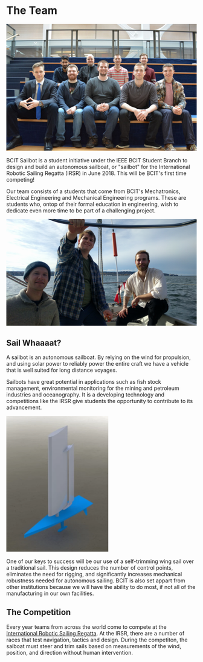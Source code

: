 # The Team

![The Team](../images/team.jpg)

BCIT Sailbot is a student initiative under the IEEE BCIT Student Branch to 
design and build an autonomous sailboat, or "sailbot" for the International 
Robotic Sailing Regatta (IRSR) in June 2018. This will be BCIT's first time 
competing!

Our team consists of a students that come from BCIT's Mechatronics, Electrical
Engineering and Mechanical Engineering programs. These are students who, ontop
of their formal education in engineering, wish to dedicate even more time to be
part of a challenging project. 

![Sailing](../images/Sailing.jpg)

## Sail Whaaaat?

A sailbot is an autonomous sailboat. By relying on the wind for propulsion, and 
using solar power to reliably power the entire craft we have a vehicle that is
well suited for long distance voyages.

Sailbots have great potential in applications such as fish stock management, 
environmental monitoring for the mining and petroleum industries and 
oceanography. It is a developing technology and competitions like the IRSR give
students the opportunity to contribute to its advancement.

![Render](../images/sailbotRender.png)

One of our keys to success will be our use of a self-trimming wing sail over
a traditional sail. This design reduces the number of control points, eliminates
the need for rigging, and significantly increases mechanical robustness needed
for autonomous sailing. BCIT is also set appart from other institutions because
we will have the ability to do most, if not all of the manufacturing in our own
facilities.

## The Competition

Every year teams from across the world come to compete at the [International
Robotic Sailing Regatta](http://sailbot.org). At the IRSR, there are a number of
races that test navigation, tactics and design. During the competiton, the
saiboat must steer and trim sails based on measurements of the wind, position,
and direction without human intervention. 
